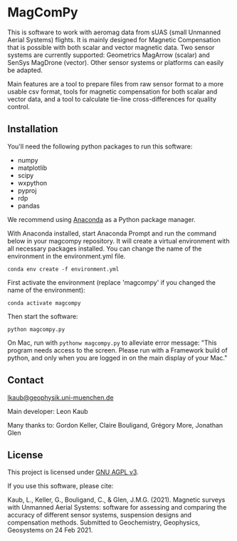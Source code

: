 # MagComPy

This is software to work with aeromag data from sUAS (small Unmanned Aerial Systems) flights. It is mainly designed for Magnetic Compensation that is possible with both scalar and vector magnetic data. Two sensor systems are currently supported: Geometrics MagArrow (scalar) and SenSys MagDrone (vector). Other sensor systems or platforms can easily be adapted.

Main features are a tool to prepare files from raw sensor format to a more usable csv format, tools for magnetic compensation for both scalar and vector data, and a tool to calculate tie-line cross-differences for quality control.

## Installation

You'll need the following python packages to run this software:

- numpy
- matplotlib
- scipy
- wxpython
- pyproj
- rdp
- pandas

We recommend using [Anaconda](https://docs.conda.io/projects/conda/en/latest/) as a Python package manager.

With Anaconda installed, start Anaconda Prompt and run the command below in your magcompy repository. It will create a virtual environment with all necessary packages installed. You can change the name of the environment in the environment.yml file.

`conda env create -f environment.yml`

First activate the environment (replace 'magcompy' if you changed the name of the environment):

`conda activate magcompy`

Then start the software:

`python magcompy.py`

On Mac, run with `pythonw magcompy.py` to alleviate error message:
"This program needs access to the screen. Please run with a Framework build of python, and only when you are logged in on the main display of your Mac."

## Contact

lkaub@geophysik.uni-muenchen.de

Main developer: Leon Kaub

Many thanks to: Gordon Keller, Claire Bouligand, Grégory More, Jonathan Glen

## License

This project is licensed under [GNU AGPL v3](https://www.gnu.org/licenses/agpl-3.0.en.html). 

If you use this software, please cite:

Kaub, L., Keller, G., Bouligand, C., & Glen, J.M.G. (2021). Magnetic surveys with Unmanned Aerial Systems: software for assessing and comparing the accuracy of different sensor systems, suspension designs and compensation methods. Submitted to Geochemistry, Geophysics, Geosystems on 24 Feb 2021.
